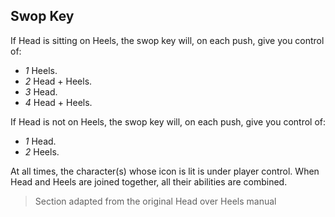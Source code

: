 ## Swop Key

If Head is sitting on Heels, the swop key will, on each push, give you control
of:

* *1* Heels.
* *2* Head + Heels.
* *3* Head.
* *4* Head + Heels.

If Head is not on Heels, the swop key will, on each push, give you control of:

* *1* Head.
* *2* Heels.

At all times, the character(s) whose icon is lit is under player control. When
Head and Heels are joined together, all their abilities are combined.

> Section adapted from the original Head over Heels manual